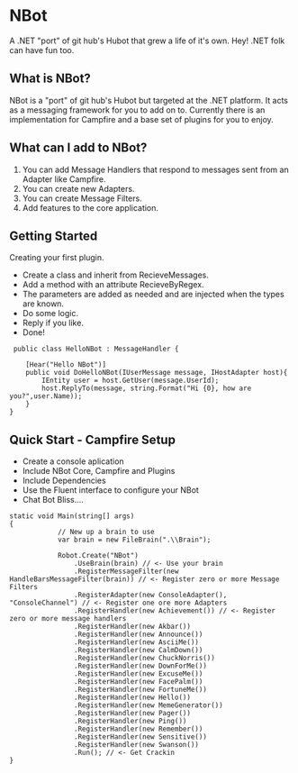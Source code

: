 NBot
====

A .NET "port" of git hub's Hubot that grew a life of it's own. Hey! .NET folk can have fun too.

## What is NBot?
NBot is a "port" of git hub's Hubot but targeted at the .NET platform. It acts as a messaging framework for you to add on to. Currently there is an implementation for Campfire and a base set of plugins for you to enjoy.

## What can I add to NBot?
1. You can add Message Handlers that respond to messages sent from an Adapter like Campfire. 
2. You can create new Adapters.
3. You can create Message Filters.
4. Add features to the core application.

## Getting Started
Creating your first plugin.
* Create a class and inherit from RecieveMessages.
* Add a method with an attribute RecieveByRegex.
* The parameters are added as needed and are injected when the types are known.
* Do some logic.
* Reply if you like.
* Done!

```
 public class HelloNBot : MessageHandler {

    [Hear("Hello NBot")]
    public void DoHelloNBot(IUserMessage message, IHostAdapter host){
        IEntity user = host.GetUser(message.UserId);
        host.ReplyTo(message, string.Format("Hi {0}, how are you?",user.Name));
    }
}
```

## Quick Start - Campfire Setup
* Create a console aplication
* Include NBot Core, Campfire and Plugins
* Include Dependencies
* Use the Fluent interface to configure your NBot
* Chat Bot Bliss....


```
static void Main(string[] args)
{
            // New up a brain to use
            var brain = new FileBrain(".\\Brain");

            Robot.Create("NBot")
                .UseBrain(brain) // <- Use your brain
                .RegisterMessageFilter(new HandleBarsMessageFilter(brain)) // <- Register zero or more Message Filters
                .RegisterAdapter(new ConsoleAdapter(), "ConsoleChannel") // <- Register one ore more Adapters
                .RegisterHandler(new Achievement()) // <- Register zero or more message handlers
                .RegisterHandler(new Akbar())
                .RegisterHandler(new Announce())
                .RegisterHandler(new AsciiMe())
                .RegisterHandler(new CalmDown())
                .RegisterHandler(new ChuckNorris())
                .RegisterHandler(new DownForMe())
                .RegisterHandler(new ExcuseMe())
                .RegisterHandler(new FacePalm())
                .RegisterHandler(new FortuneMe())
                .RegisterHandler(new Hello())
                .RegisterHandler(new MemeGenerator())
                .RegisterHandler(new Pager())
                .RegisterHandler(new Ping())
                .RegisterHandler(new Remember())
                .RegisterHandler(new Sensitive())
                .RegisterHandler(new Swanson())
                .Run(); // <- Get Crackin
}
```

